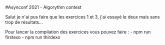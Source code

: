 #Asynconf 2021 - Algorythm contest

Salut je n'ai pus faire que les exercices 1 et 3, j'ai essayé le deux mais sans trop de résultats...

Pour lancer la compilation des exercices vous pouvez faire :
    - npm run firstexo
    - npm run thirdexo

